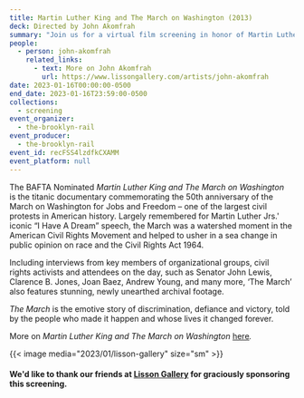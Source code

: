 ```yaml
---
title: Martin Luther King and The March on Washington (2013)
deck: Directed by John Akomfrah
summary: "Join us for a virtual film screening in honor of Martin Luther King Jr. Day. "
people:
  - person: john-akomfrah
    related_links:
      - text: More on John Akomfrah
        url: https://www.lissongallery.com/artists/john-akomfrah
date: 2023-01-16T00:00:00-0500
end_date: 2023-01-16T23:59:00-0500
collections:
  - screening
event_organizer:
  - the-brooklyn-rail
event_producer:
  - the-brooklyn-rail
event_id: recFSS4lzdfkCXAMM
event_platform: null
---
```

The BAFTA Nominated *Martin Luther King and The March on Washington* is the titanic documentary commemorating the 50th anniversary of the March on Washington for Jobs and Freedom – one of the largest civil protests in American history. Largely remembered for Martin Luther Jrs.' iconic “I Have A Dream” speech, the March was a watershed moment in the American Civil Rights Movement and helped to usher in a sea change in public opinion on race and the Civil Rights Act 1964.

Including interviews from key members of organizational groups, civil rights activists and attendees on the day, such as Senator John Lewis, Clarence B. Jones, Joan Baez, Andrew Young, and many more, ‘The March’ also features stunning, newly unearthed archival footage.

*The March* is the emotive story of discrimination, defiance and victory, told by the people who made it happen and whose lives it changed forever.

M﻿ore on *Martin Luther King and The March on Washington* [here](https://www.smokingdogsfilms.com/projects/broadcast/martin-luther-king-and-the-march-on-washington/)*.*  

{{< image media="2023/01/lisson-gallery" size="sm" >}}

#### W﻿e'd like to thank our friends at [Lisson Gallery](https://www.lissongallery.com/) for graciously sponsoring this screening.